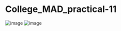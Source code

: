# College_MAD_practical-11

![image](https://user-images.githubusercontent.com/99240627/202742855-abb2d615-2d2a-40b7-bd40-25ab94f32629.png)
![image](https://user-images.githubusercontent.com/99240627/202742891-7a86bf45-a142-41c4-9cf6-190256c9610d.png)
